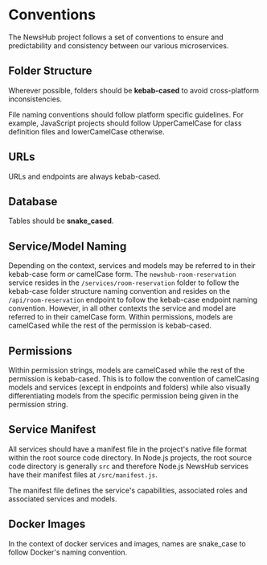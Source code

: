 # Conventions

The NewsHub project follows a set of conventions to ensure and predictability and consistency between our various microservices.

## Folder Structure

Wherever possible, folders should be **kebab-cased** to avoid cross-platform inconsistencies.

File naming conventions should follow platform specific guidelines. For example, JavaScript projects should follow UpperCamelCase for class definition files and lowerCamelCase otherwise.

## URLs

URLs and endpoints are always kebab-cased.

## Database

Tables should be **snake_cased**.

## Service/Model Naming

Depending on the context, services and models may be referred to in their kebab-case form *or* camelCase form. The `newshub-room-reservation` service resides in the `/services/room-reservation` folder to follow the kebab-case folder structure naming convention and resides on the `/api/room-reservation` endpoint to follow the kebab-case endpoint naming convention. However, in all other contexts the service and model are referred to in their camelCase form. Within permissions, models are camelCased while the rest of the permission is kebab-cased. 

## Permissions

Within permission strings, models are camelCased while the rest of the permission is kebab-cased. This is to follow the convention of camelCasing models and services (except in endpoints and folders) while also visually differentiating models from the specific permission being given in the permission string.

## Service Manifest

All services should have a manifest file in the project's native file format within the root source code directory. In Node.js projects, the root source code directory is generally `src` and therefore Node.js NewsHub services have their manifest files at `/src/manifest.js`.

The manifest file defines the service's capabilities, associated roles and associated services and models.

## Docker Images

In the context of docker services and images, names are snake_case to follow Docker's naming convention.
